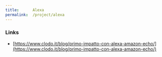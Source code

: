 ```yaml
---
title:      Alexa
permalink:  /project/alexa
---
```


### Links

- [https://www.clodo.it/blog/primo-impatto-con-alexa-amazon-echo/](https://www.clodo.it/blog/primo-impatto-con-alexa-amazon-echo/)